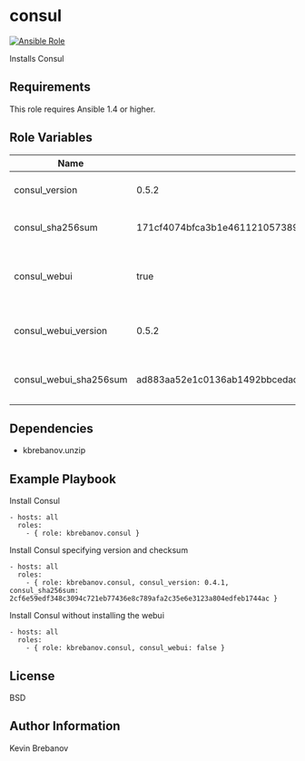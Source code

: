 consul
=======

[![Ansible Role](https://img.shields.io/ansible/role/3300.svg)](https://galaxy.ansible.com/list#/roles/3300)

Installs Consul

Requirements
------------

This role requires Ansible 1.4 or higher.

Role Variables
--------------

| Name                   | Default                                                          | Description                                |
|------------------------|------------------------------------------------------------------|--------------------------------------------|
| consul_version         | 0.5.2                                                            | Version of Consul to install               |
| consul_sha256sum       | 171cf4074bfca3b1e46112105738985783f19c47f4408377241b868affa9d445 | SHA 256 checksum of package                |
| consul_webui           | true                                                             | Whether to install the Consul webui or not |
| consul_webui_version   | 0.5.2                                                            | Version of Consul webui to install         |
| consul_webui_sha256sum | ad883aa52e1c0136ab1492bbcedad1210235f26d59719fb6de3ef6464f1ff3b1 | SHA 256 checksum of webui package          |

Dependencies
------------

- kbrebanov.unzip

Example Playbook
----------------

Install Consul
```
- hosts: all
  roles:
    - { role: kbrebanov.consul }
```

Install Consul specifying version and checksum
```
- hosts: all
  roles:
    - { role: kbrebanov.consul, consul_version: 0.4.1, consul_sha256sum: 2cf6e59edf348c3094c721eb77436e8c789afa2c35e6e3123a804edfeb1744ac }
```

Install Consul without installing the webui
```
- hosts: all
  roles:
    - { role: kbrebanov.consul, consul_webui: false }
```

License
-------

BSD

Author Information
------------------

Kevin Brebanov
